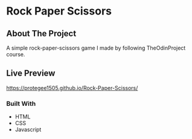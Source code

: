 # Rock Paper Scissors

## About The Project

A simple rock-paper-scissors game I made by following TheOdinProject course.

## Live Preview

https://protegee1505.github.io/Rock-Paper-Scissors/

### Built With

- HTML
- CSS
- Javascript
